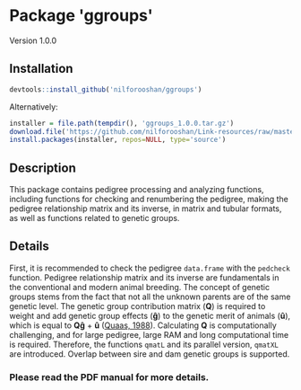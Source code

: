 # Package 'ggroups'

Version 1.0.0

## Installation

```r
devtools::install_github('nilforooshan/ggroups')
```

Alternatively:

```r
installer = file.path(tempdir(), 'ggroups_1.0.0.tar.gz')
download.file('https://github.com/nilforooshan/Link-resources/raw/master/link_resources/ggroups_1.0.0.tar.gz', destfile=installer)
install.packages(installer, repos=NULL, type='source')
```

## Description

This package contains pedigree processing and analyzing functions, including functions for checking and renumbering the pedigree, making the pedigree relationship matrix and its inverse, in matrix and tubular formats, as well as functions related to genetic groups.

## Details

First, it is recommended to check the pedigree `data.frame` with the `pedcheck` function. Pedigree relationship matrix and its inverse are fundamentals in the conventional and modern animal breeding. The concept of genetic groups stems from the fact that not all the unknown parents are of the same genetic level. The genetic group contribution matrix (**Q**) is required to weight and add genetic group effects (**ĝ**) to the genetic merit of animals (**û**), which is equal to **Qĝ** + **û** ([Quaas, 1988](https://doi.org/10.3168/jds.S0022-0302(88)79691-5)). Calculating **Q** is computationally challenging, and for large pedigree, large RAM and long computational time is required. Therefore, the functions `qmatL` and its parallel version, `qmatXL` are introduced. Overlap between sire and dam genetic groups is supported.

### Please read the PDF manual for more details.
